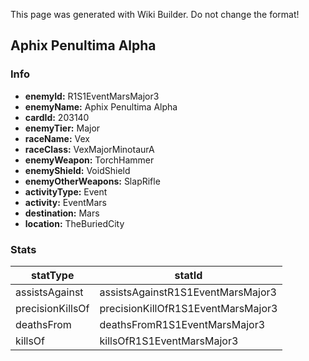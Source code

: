 <span class="wiki-builder">This page was generated with Wiki Builder. Do not change the format!</span>

## Aphix Penultima Alpha
### Info
* **enemyId:** R1S1EventMarsMajor3
* **enemyName:** Aphix Penultima Alpha
* **cardId:** 203140
* **enemyTier:** Major
* **raceName:** Vex
* **raceClass:** VexMajorMinotaurA
* **enemyWeapon:** TorchHammer
* **enemyShield:** VoidShield
* **enemyOtherWeapons:** SlapRifle
* **activityType:** Event
* **activity:** EventMars
* **destination:** Mars
* **location:** TheBuriedCity

### Stats
statType | statId
-------- | ------
assistsAgainst | assistsAgainstR1S1EventMarsMajor3
precisionKillsOf | precisionKillOfR1S1EventMarsMajor3
deathsFrom | deathsFromR1S1EventMarsMajor3
killsOf | killsOfR1S1EventMarsMajor3

